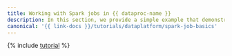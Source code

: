 ```yaml
---
title: Working with Spark jobs in {{ dataproc-name }}
description: In this section, we provide a simple example that demonstrates how to use the Spark interface for Scala and Java in {{ dataproc-name }}.
canonical: '{{ link-docs }}/tutorials/dataplatform/spark-job-basics'
---
```


{% include [tutorial](../../_tutorials/dataplatform/data-processing/spark-job-basics.md) %}